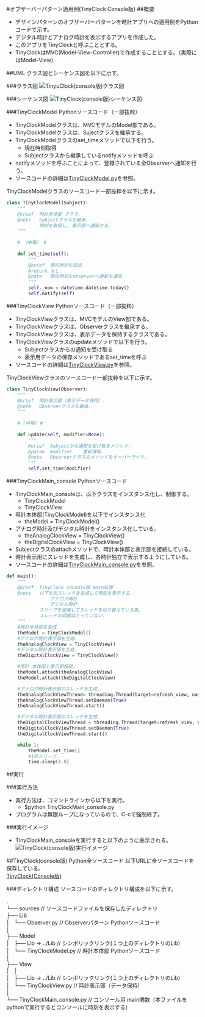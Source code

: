 #オブザーバーパターン適用例(TinyClock Console版)
##概要
* デザインパターンのオブザーバーパターンを時計アプリへの適用例をPythonコードで示す。  
* デジタル時計とアナログ時計を表示するアプリを作成した。  
* このアプリをTinyClockと呼ぶこととする。  
* TinyClockはMVC(Model-View-Controller)で作成することとする。（実際にはModel-View）  

##UML
クラス図とシーケンス図を以下に示す。  

###クラス図
![TinyuClock(console版)クラス図](https://raw.githubusercontent.com/kantoku009/DesignPattern/master/ObserverPattern/UML/img/10_TinyClock_console_%E3%82%AF%E3%83%A9%E3%82%B9%E5%9B%B3.png)

###シーケンス図
![TinyClock(console版)シーケンス図](https://raw.githubusercontent.com/kantoku009/DesignPattern/master/ObserverPattern/UML/img/11_TinyClock_console_%E3%82%B7%E3%83%BC%E3%82%B1%E3%83%B3%E3%82%B9%E5%9B%B3.png)


###TinyClockModel Pythonソースコード（一部抜粋）
* TinyClockModelクラスは、MVCモデルのModel部である。  
* TinyClockModelクラスは、Sujectクラスを継承する。  
* TinyClockModelクラスのset_timeメソッドで以下を行う。  
	- 現在時刻取得  
	- Subjectクラスから継承しているnotifyメソッドを呼ぶ  
* notifyメソッドを呼ぶことによって、登録されている全Observerへ通知を行う。  
* ソースコードの詳細は[TinyClockModel.py](https://github.com/kantoku009/DesignPattern/blob/master/ObserverPattern/sources/Model/TinyClockModel.py)を参照。  

TinyClockModelクラスのソースコード一部抜粋を以下に示す。  

```Python
class TinyClockModel(Subject):
    """
    @brief  時計本体部 クラス.
    @note   Subjectクラスを継承.
            時刻を取得し, 表示部へ通知する.
    """
    
    # （中略） #
    
    def set_time(self):
        """
        @brief  現在時刻を設定.
        @return なし.
        @note   現在時刻をobserverへ更新を通知.
        """
        self._now = datetime.datetime.today()
        self.notify(self) 
```


###TinyClockView Pythonソースコード（一部抜粋）
* TinyClockViewクラスは、MVCモデルのView部である。  
* TinyClockViewクラスは、Observerクラスを継承する。  
* TinyClockViewクラスは、表示データを保持するクラスである。  
* TinyClockViewクラスのupdateメソッドで以下を行う。
	- Subjectクラスからの通知を受け取る  
	- 表示用データの保存メソッドであるset_timeを呼ぶ  
* ソースコードの詳細は[TinyClockView.py](https://github.com/kantoku009/DesignPattern/blob/master/ObserverPattern/sources/View/TinyClockView.py)を参照。  

TinyClockViewクラスのソースコード一部抜粋を以下に示す。  

```Python
class TinyClockView(Observer):
    """
    @brief  時計表示部（表示データ保持）.
    @note   Observerクラスを継承.
    """
    
    # (中略) #
    
    def update(self, modifier=None):
        """
        @brief  Subjectから通知を受け取るメソッド.
        @param  modifier    更新情報.
        @note   Observerクラスのメソッドをオーバーライド.
        """
        self.set_time(modifier)
```


###TinyClockMain_console Pythonソースコード
* TinyClockMain_consoleは、以下クラスをインスタンス化し、制御する。  
	- TinyClockModel  
	- TinyClockView  
* 時計本体部(TinyClockModel)を以下でインスタンス化
	- theModel  = TinyClockModel()  
* アナログ時計及びデジタル時計をインスタンス化している。
	- theAnalogClockView = TinyClockView()  
	- theDigitalClockView = TinyClockView()  
* Subjectクラスのattachメソッドで、時計本体部と表示部を接続している。  
* 時計表示用にスレッドを生成し、各時計独立で表示するようにしている。  
* ソースコードの詳細は[TinyClockMain_console.py](https://github.com/kantoku009/DesignPattern/blob/master/ObserverPattern/sources/TinyClockMain_console.py)を参照。

```Python
def main():
    """
    @brief  TinyClock console版 main処理
    @note   以下を別スレッドを生成して時刻を表示する.
                アナログ時計
                デジタル時計
            スリープを使用してスレッドを切り替えている為, 
            スレッドの同期はとっていない.
    """
    #時計本体部を生成.
    theModel = TinyClockModel()
    #アナログ時計表示部を生成.
    theAnalogClockView = TinyClockView()
    #デジタル時計表示部を生成.
    theDigitalClockView = TinyClockView()

    #時計 本体部と表示部接続.
    theModel.attach(theAnalogClockView)
    theModel.attach(theDigitalClockView)

    #アナログ時計表示部のスレッドを生成.
    theAnalogClockViewThread= threading.Thread(target=refresh_view, name="AnalogClock", args=[theAnalogClockView])
    theAnalogClockViewThread.setDaemon(True)
    theAnalogClockViewThread.start()

    #デジタル時計表示部のスレッドを生成.
    theDigitalClockViewThread = threading.Thread(target=refresh_view, name="DigitalClock", args=[theDigitalClockView])
    theDigitalClockViewThread.setDaemon(True)
    theDigitalClockViewThread.start()

    while 1:
        theModel.set_time()
        #1秒スリープ.
        time.sleep(1.0)
```

##実行

###実行方法
* 実行方法は、コマンドラインから以下を実行。  
	- $python TinyClockMain_console.py  
* プログラムは無限ループになっているので、C-cで強制終了。  

###実行イメージ
* TinyClockMain_consoleを実行すると以下のように表示される。  
![TinyClock(console版)実行イメージ](https://raw.githubusercontent.com/kantoku009/DesignPattern/master/ObserverPattern/run_image/console.png)

##TinyClock(console版) Python全ソースコード
以下URLに全ソースコードを保存している。  
[TinyClock(Console版)](https://github.com/kantoku009/DesignPattern/tree/master/ObserverPattern)

###ディレクトリ構成
ソースコードのディレクトリ構成を以下に示す。  

.  
└── sources							// ソースコードファイルを保存したディレクトリ  
    ├── Lib  
    │   └──  Observer.py			// Observerパターン Pythonソースコード  
    │  
    ├── Model  
    │   ├── Lib -> ../Lib			// シンボリックリンク(１つ上のディレクトリのLib)  
    │   └── TinyClockModel.py		// 時計本体部 Pythonソースコード  
    │  
    ├── View  
    │   │  
    │   ├── Lib -> ../Lib			// シンボリックリンク(１つ上のディレクトリのLib)  
    │   └── TinyClockView.py		// 時計表示部（データ保持）  
    │  
    └── TinyClockMain_console.py	// コンソール用 main関数（本ファイルをpythonで実行するとコンソールに時刻を表示する）  
 
